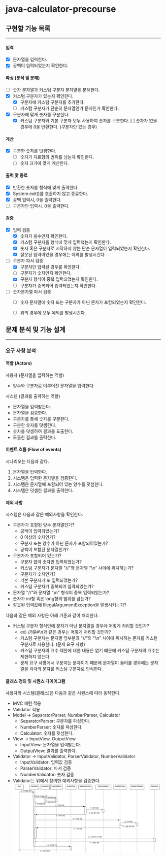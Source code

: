 # java-calculator-precourse
## 구현할 기능 목록

---

#### 입력
- [x] 문자열을 입력한다.
- [x] 공백이 입력되었는지 확인한다.

#### 파싱 (분석 및 분해)
- [ ] 숫자 문자열과 커스텀 구분자 문자열을 분해한다.
- [x] 커스텀 구분자가 있는지 확인한다.
  - [x] 구분자에 커스텀 구분자를 추가한다.
  - [ ] 커스텀 구분자가 단순히 문자열인가 문자인가 확인한다.
- [x] 구분자에 맞게 숫자를 구분한다.
  - [x] 커스텀 구분자와 기본 구분자 모두 사용하여 숫자를 구분한다.
[ ] 숫자가 없을 경우에 0을 반환한다. (구분자만 있는 경우)

#### 계산
- [x] 구분한 숫자를 덧셈한다.
  - [ ] 숫자가 자료형의 범위를 넘는지 확인한다.
  - [ ] 숫자 크기에 맞게 계산한다.

#### 출력 맟 종료
- [x] 반환한 숫자를 형식에 맞게 출력한다.
- [x] System.exit()를 호출하지 않고 종료한다.
- [x] 공백 입력시, 0을 출력한다.
- [ ] 구분자만 입력시. 0을 출력한다.

#### 검증
- [x] 입력 검증
  - [x] 숫자가 음수인지 확인한다.
  - [x] 커스텀 구분자를 형식에 맞게 입력했는지 확인한다.
  - [x] 숫자 혹은 구분자로 시작하지 않는 단순 문자열이 입력되었는지 확인한다.
  - [x] 잘못된 입력이었을 경우에는 예외를 발생시킨다.

- [ ] 구분자 파서 검증
  - [x] 구분자만 입력된 경우를 확인한다.
  - [ ] 구분자가 숫자인지 확인한다.
  - [x] 구분자 형식이 중복 입력되었는지 확인한다.
  - [ ] 구분자가 중복되어 입력되었는지 확인한다.
  
- [ ] 숫자문자열 파서 검증
  - [ ] 숫자 문자열에 숫자 또는 구분자가 아닌 문자가 포함되었는지 확인한다.
  - [ ] 위의 경우에 모두 예외를 발생시킨다.


## 문제 분석 및 기능 설계
-- -- --
### 요구 사항 분석

#### 역할 (Actors)
사용자 (문자열을 입력하는 역할)
- 양수와 구분자로 이루어진 문자열을 입력한다.

시스템 (결과를 출력하는 역할)
- 문자열을 입력받는다.
- 문자열을 검증한다.
- 구분자를 통해 숫자를 구분한다.
- 구분한 숫자를 덧셈한다.
- 숫자를 덧셈하여 결과를 도출한다.
- 도출한 결과를 출력한다.

#### 이벤트 흐름 (Flow of events)
시나리오는 다음과 같다.
1. 문자열을 입력한다.
2. 시스템은 입력한 문자열을 검증한다.
3. 시스템은 문자열에 포함되어 있는 양수를 덧셈한다.
4. 시스템은 덧셈한 결과를 출력한다.

#### 예외 사항
시스템은 다음과 같은 예외사항을 확인한다.

- 구분자가 포함된 양수 문자열인가?
  - 공백이 입력되었는가?
  - 0 이상의 숫자인가?
  - 구분자 또는 양수가 아닌 문자가 포함되어있는가?
  - 공백이 포함된 문자열인가?
- 구분자가 포함되어 있는가?
  - 구분자 없이 숫자만 입력되었는가?
  - 커스텀 구분자가 문자열 "//"와 문자열 "\n" 사이에 위치하는가?
  - 구분자가 숫자인가? 
  - 기본 구분자가 또 입력되었는가? 
  - 커스텀 구분자가 중복되어 입력되었는가?
- 문자열 "//"와 문자열 "\n" 형식이 중복 입력되었는가?
- 숫자가 int형 혹은 long형의 범위를 넘는가?
- 잘못된 입력값에 IllegalArgumentException을 발생시키는가?

다음과 같은 예외 사항은 아래 기준과 같이 처리한다.
- 커스텀 구분자 형식안에 문자가 아닌 문자열일 경우에 어떻게 처리할 것인가?
  - ex) //!@#\n과 같은 경우는 어떻게 처리할 것인가? 
  - 커스텀 구분자는 문자열 앞부분의 "//"와 "\n" 사이에 위치하는 문자를 커스텀 구분자로 사용한다. (문제 요구 사항)
  - 커스텀 구분자의 개수 제한에 대한 내용은 없기 떄문에 커스텀 구분자의 개수는 제한하지 않는다.
  - 문제 요구 사항에서 구분자는 문자이기 때문에 문자열이 들어롤 경우에는 문자열을 각각의 문자를 커스텀 구분자로 인식한다.

#### 클래스 정의 및 시퀀스 다이어그램
사용자와 시스템(클래스)은 다음과 같은 시퀀스에 따라 동작한다.
- MVC 패턴 적용
- Validator 적용
- Model -> SeparatorParser, NumberParser, Calculator
  - SeparatorParser: 구분자를 파싱한다.
  - NumberParser: 숫자를 파싱한다.
  - Calculator: 숫자를 덧셈한다.
- View -> InputView, OutputView
  - InputView: 문자열을 입력받는다.
  - OutputView: 결과를 출력한다.
- Validator -> InputValidator, ParserValidator, NumberValidator
  - InputValidator: 입력값 검증
  - ParserValidator: 파서 검증
  - NumberValidator: 숫자 검증
- Validator는 위에서 정의한 예외사항을 검증한다.
![sequenceDiagram.png](docs/sequenceDiagram.png)
